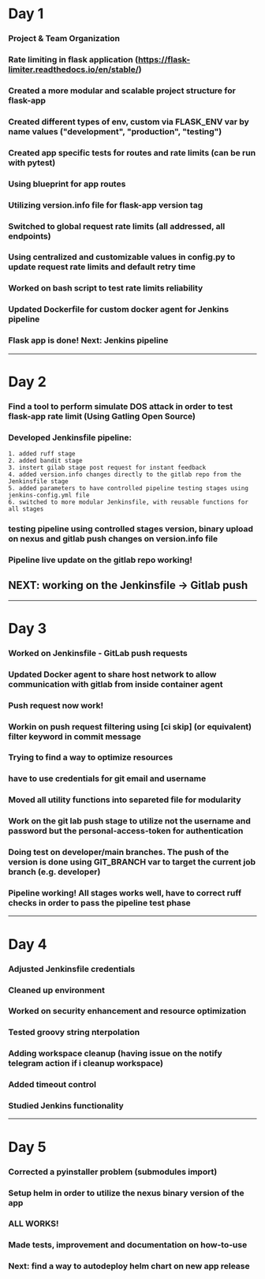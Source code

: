 # Day 1

### Project & Team Organization

### Rate limiting in flask application (https://flask-limiter.readthedocs.io/en/stable/)

### Created a more modular and scalable project structure for flask-app

### Created different types of env, custom via FLASK_ENV var by name values ("development", "production", "testing")

### Created app specific tests for routes and rate limits (can be run with pytest)

### Using blueprint for app routes

### Utilizing version.info file for flask-app version tag

### Switched to global request rate limits (all addressed, all endpoints)

### Using centralized and customizable values in config.py to update request rate limits and default retry time

### Worked on bash script to test rate limits reliability

### Updated Dockerfile for custom docker agent for Jenkins pipeline

### Flask app is done! Next: Jenkins pipeline

---

# Day 2

### Find a tool to perform simulate DOS attack in order to test flask-app rate limit (Using Gatling Open Source)

### Developed Jenkinsfile pipeline:
    1. added ruff stage
    2. added bandit stage
    3. instert gilab stage post request for instant feedback
    4. added version.info changes directly to the gitlab repo from the Jenkinsfile stage
    5. added parameters to have controlled pipeline testing stages using jenkins-config.yml file
    6. switched to more modular Jenkinsfile, with reusable functions for all stages

### testing pipeline using controlled stages version, binary upload on nexus and gitlab push changes on version.info file

### Pipeline live update on the gitlab repo working!

## NEXT: working on the Jenkinsfile -> Gitlab push
    
---

# Day 3

### Worked on Jenkinsfile - GitLab push requests

### Updated Docker agent to share host network to allow communication with gitlab from inside container agent

### Push request now work!

### Workin on push request filtering using [ci skip] (or equivalent) filter keyword in commit message

### Trying to find a way to optimize resources

### have to use credentials for git email and username

### Moved all utility functions into separeted file for modularity

### Work on the git lab push stage to utilize not the username and password but the personal-access-token for authentication

### Doing test on developer/main branches. The push of the version is done using GIT_BRANCH var to target the current job branch (e.g. developer)

### Pipeline working! All stages works well, have to correct ruff checks in order to pass the pipeline test phase

---

# Day 4

### Adjusted Jenkinsfile credentials

### Cleaned up environment

### Worked on security enhancement and resource optimization

### Tested groovy string nterpolation

### Adding workspace cleanup (having issue on the notify telegram action if i cleanup workspace)

### Added timeout control

### Studied Jenkins functionality

---

# Day 5

### Corrected a pyinstaller problem (submodules import)

### Setup helm in order to utilize the nexus binary version of the app

### ALL WORKS!

### Made tests, improvement and documentation on how-to-use

### Next: find a way to autodeploy helm chart on new app release